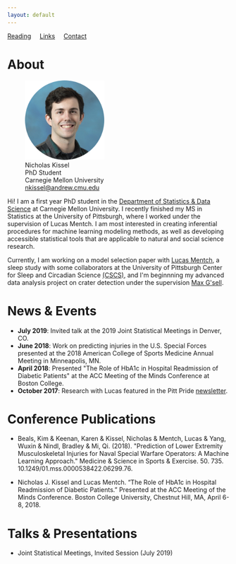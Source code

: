 ```yaml
---
layout: default
---
```


[Reading](pages/reading.md) &nbsp;&nbsp;&nbsp; [Links](pages/links.md) &nbsp;&nbsp;&nbsp; [Contact](pages/contact.md)

<!-- <figure>
    <img src='headshot.png' alt='missing' width='200' title='Me!' />
</figure>

  
**Nicholas Kissel**  
**PhD Student**  
**Carnegie Mellon University**  
**Contact: nkissel@andrew.cmu.edu**   -->

# About

<figure>
    <img src='headshot.png' alt='missing' width='180' title='Me!' />
    <figcaption>Nicholas Kissel <br /> PhD Student <br /> Carnegie Mellon University <br /> <a href="mailto:nkissel@andrew.cmu.edu">nkissel@andrew.cmu.edu</a> </figcaption> 
</figure>

Hi! I am a first year PhD student in the [Department of Statistics & Data Science](http://www.stat.cmu.edu/) at Carnegie Mellon University. I recently finished my MS in Statistics at the University of Pittsburgh, where I worked under the supervision of Lucas Mentch. I am most interested in creating inferential procedures for machine learning modeling methods, as well as developing accessible statistical tools that are applicable to natural and social science research. 

Currently, I am working on a model selection paper with [Lucas Mentch](http://lucasmentch.com/index.html), a sleep study with some collaborators at the University of Pittsburgh Center for Sleep and Circadian Science [(CSCS)](https://www.sleep.pitt.edu/), and I'm beginnning my advanced data analysis project on crater detection under the supervision [Max G'sell](http://stat.cmu.edu/people/faculty/mgsell). 


# News & Events

* **July 2019**: Invited talk at the 2019 Joint Statistical Meetings in Denver, CO.
* **June 2018**: Work on predicting injuries in the U.S. Special Forces presented at the 2018 American College of Sports Medicine Annual Meeting in Minneapolis, MN.
* **April 2018**: Presented "The Role of HbA1c in Hospital Readmission of Diabetic Patients" at the ACC Meeting of the Minds Conference at Boston College.
* **October 2017**: Research with Lucas featured in the Pitt Pride [newsletter](https://www.asundergrad.pitt.edu/mentoring-future-gatekeepers-science).

# Conference Publications

* Beals, Kim & Keenan, Karen & Kissel, Nicholas & Mentch, Lucas & Yang, Wuxin & Nindl, Bradley & Mi, Qi. (2018). "Prediction of Lower Extremity Musculoskeletal Injuries for Naval Special Warfare Operators: A Machine Learning Approach." Medicine & Science in Sports & Exercise. 50. 735. 10.1249/01.mss.0000538422.06299.76. 

* Nicholas J. Kissel and Lucas Mentch. “The Role of HbA1c in Hospital Readmission of Diabetic Patients.” Presented at the ACC Meeting of the Minds Conference. Boston College University, Chestnut Hill, MA, April 6-8, 2018. 

# Talks & Presentations

* Joint Statistical Meetings, Invited Session (July 2019)
